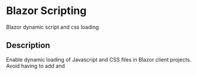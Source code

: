 # Blazor Scripting
Blazor dynamic script and css loading

## Description
Enable dynamic loading of Javascript and CSS files in Blazor client projects. 
Avoid having to add <link> and <script> tags to index.html every time you reference a 3rd-party component library. 
Create component libraries using attribute-based insertion of related scripts and css.
  
## Installation
Use the Nuget package manager to install WickedByte.Blazor.Scripting
  
## Usage

## License
[MIT](https://choosealicense.com/licenses/mit/)
